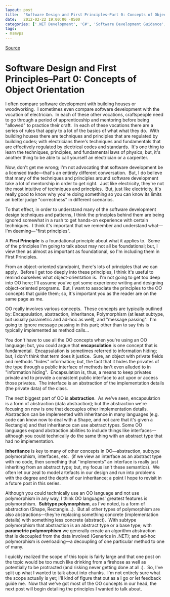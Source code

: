 ```yaml
---
layout: post
title:  "Software Design and First Principles–Part 0: Concepts of Object Orientation"
date:   2012-02-22 19:00:00 -0500
categories: ['.NET Development', 'C#', 'Software Development Guidance', 'Software Development Principles', 'Visual Studio 2010 Best Practices']
tags:
- msmvps
---
```

[Source](http://blogs.msmvps.com/peterritchie/2012/02/23/software-design-and-first-principles-part-0-concepts-of-object-orientation/ "Permalink to Software Design and First Principles–Part 0: Concepts of Object Orientation")

# Software Design and First Principles–Part 0: Concepts of Object Orientation

I often compare software development with building houses or woodworking.  I sometimes even compare software development with the vocation of electrician.  In each of these other vocations, craftspeople need to go through a period of apprenticeship and mentoring before being "allowed" to practice their craft.  In each of these vocations there are a series of rules that apply to a lot of the basics of what what they do.  With building houses there are techniques and principles that are regulated by building codes; with electricians there's techniques and fundamentals that are effectively regulated by electrical codes and standards.  It's one thing to learn the techniques, principles, and fundamental laws of physics; but, it's another thing to be able to call yourself an electrician or a carpenter.

Now, don't get me wrong; I'm not advocating that software development be a licensed trade—that's an entirely different conversation.  But, I do believe that many of the techniques and principles around software development take a lot of mentorship in order to get right.  Just like electricity, they're not the most intuitive of techniques and principles.  But, just like electricity, it's really good to know why you're doing something so you can know its limits an better judge "correctness" in different scenarios.

To that effect, in order to understand many of the software development design techniques and patterns, I think the principles behind them are being ignored somewhat in a rush to get hands-on experience with certain techniques.  I think it's important that we remember and understand what—I'm deeming—"first principles".

A **First Principle** is a foundational principle about what it applies to.  Some of the principles I'm going to talk about may not all be foundational; but, I view then as almost as important as foundational, so I'm including them in First Principles.

From an object-oriented standpoint, there's lots of principles that we can apply.  Before I get too deeply into these principles, I think it's useful to remind ourselves what object-orientation is.  I'm not going to get too deep into OO here; I'll assume you've got some experience writing and designing object-oriented programs.  But, I want to associate the principles to the OO concepts that guide them; so, It's important you as the reader are on the same page as me.

OO really involves various concepts.  These concepts are typically outlined by: Encapsulation, abstraction, inheritance, Polymorphism (at least subtype, but usually parametric and ad-hoc as well), and "message passing".  I'm going to ignore message passing in this part; other than to say this is typically implemented as method calls…

You don't have to use all the OO concepts when you're using an OO language; but, you could argue that **encapsulation** is one concept that is fundamental.  Encapsulation is sometimes referred to information hiding; but, I don't think that term does it justice.  Sure, an object with private fields and methods "hides" information; but, the fact that it hides the privates of the type through a public interface of methods isn't even alluded to in "information hiding".  Encapsulation is, thus, a means to keep privates private and to provide a consistent public interface to act upon or access those privates.  The interface is an abstraction of the implementation details (the private data) of the class.

The next biggest part of OO is **abstraction**.  As we've seen, encapsulation is a form of abstraction (data abstraction); but the abstraction we're focusing on now is one that decouples other implementation details.  Abstraction can be implemented with inheritance in many languages (e.g. code can know now to deal with a Shape, and not care that it's given a Rectangle) and that inheritance can use abstract types. Some OO languages expand abstraction abilities to include things like interfaces—although you could technically do the same thing with an abstract type that had no implementation.

**Inheritance** is key to many of other concepts in OO—abstraction, subtype polymorphism, interfaces, etc.  (if we view an interface as an abstract type with no code, then something that "implements" an interface is really just inheriting from an abstract type; but, my focus isn't these semantics).  We often let our zeal to model artefacts in our design and run into problems with the degree and the depth of our inheritance; a point I hope to revisit in a future post in this series.

Although you could technically use an OO language and not use polymorphism in any way, I think OO languages' greatest features is polymorphism.  **Subtype polymorphism**, as I've noted, is a form of abstraction (Shape, Rectangle…).  But all other types of polymorphism are also abstractions—they're replacing something concrete (implementation details) with something less concrete (abstract).  With subtype polymorphism that abstraction is an abstract type or a base type; with **parametric polymorphism** we generally create an algorithm abstraction that is decoupled from the data involved (Generics in .NET); and ad-hoc polymorphism is overloading—a decoupling of one particular method to one of many.

I quickly realized the scope of this topic is fairly large and that one post on the topic would be too much like drinking from a firehose as well as potentially to be protracted (and risking never getting done at all :).  So, I've split up what I wanted to talk about into chunks.  I'm not entirely sure what the scope actually is yet; I'll kind of figure that out as a I go or let feedback guide me.  Now that we've got most of the OO concepts in our head, the next post will begin detailing the principles I wanted to talk about.

